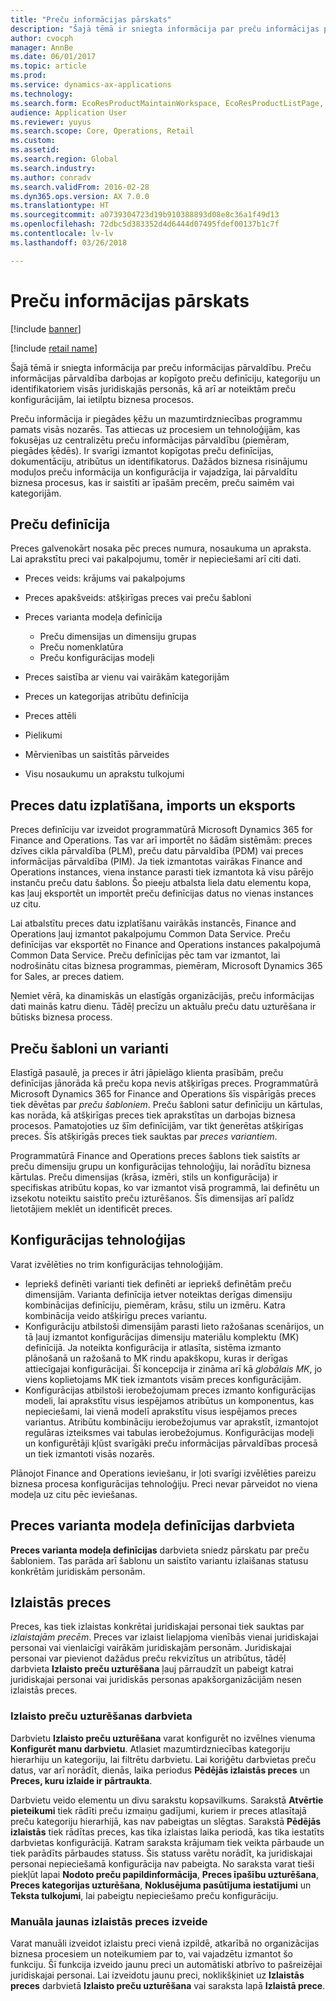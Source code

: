 ```yaml
---
title: "Preču informācijas pārskats"
description: "Šajā tēmā ir sniegta informācija par preču informācijas pārvaldību. Preču informācijas pārvaldība darbojas ar kopīgoto preču definīciju, kategoriju un identifikatoriem visās juridiskajās personās, kā arī ar noteiktām preču konfigurācijām, lai ietilptu biznesa procesos."
author: cvocph
manager: AnnBe
ms.date: 06/01/2017
ms.topic: article
ms.prod: 
ms.service: dynamics-ax-applications
ms.technology: 
ms.search.form: EcoResProductMaintainWorkspace, EcoResProductListPage, EcoResProductVariantMaintainWorkspace
audience: Application User
ms.reviewer: yuyus
ms.search.scope: Core, Operations, Retail
ms.custom: 
ms.assetid: 
ms.search.region: Global
ms.search.industry: 
ms.author: conradv
ms.search.validFrom: 2016-02-28
ms.dyn365.ops.version: AX 7.0.0
ms.translationtype: HT
ms.sourcegitcommit: a0739304723d19b910388893d08e8c36a1f49d13
ms.openlocfilehash: 72dbc5d383352d4d6444d07495fdef00137b1c7f
ms.contentlocale: lv-lv
ms.lasthandoff: 03/26/2018

---
```


# <a name="product-information-overview"></a>Preču informācijas pārskats

[!include [banner](../includes/banner.md)]

[!include [retail name](../includes/retail-name.md)]

Šajā tēmā ir sniegta informācija par preču informācijas pārvaldību. Preču informācijas pārvaldība darbojas ar kopīgoto preču definīciju, kategoriju un identifikatoriem visās juridiskajās personās, kā arī ar noteiktām preču konfigurācijām, lai ietilptu biznesa procesos. 

Preču informācija ir piegādes ķēžu un mazumtirdzniecības programmu pamats visās nozarēs. Tas attiecas uz procesiem un tehnoloģijām, kas fokusējas uz centralizētu preču informācijas pārvaldību (piemēram, piegādes ķēdēs). Ir svarīgi izmantot kopīgotas preču definīcijas, dokumentāciju, atribūtus un identifikatorus. Dažādos biznesa risinājumu moduļos preču informācija un konfigurācija ir vajadzīga, lai pārvaldītu biznesa procesus, kas ir saistīti ar īpašām precēm, preču saimēm vai kategorijām.

## <a name="product-definition"></a>Preču definīcija

Preces galvenokārt nosaka pēc preces numura, nosaukuma un apraksta. Lai aprakstītu preci vai pakalpojumu, tomēr ir nepieciešami arī citi dati.

- Preces veids: krājums vai pakalpojums
- Preces apakšveids: atšķirīgas preces vai preču šabloni
- Preces varianta modeļa definīcija

     - Preču dimensijas un dimensiju grupas
     - Preču nomenklatūra
     - Preču konfigurācijas modeļi

- Preces saistība ar vienu vai vairākām kategorijām
- Preces un kategorijas atribūtu definīcija
- Preces attēli
- Pielikumi
- Mērvienības un saistītās pārveides
- Visu nosaukumu un aprakstu tulkojumi

## <a name="distribution-export-and-import-of-product-data"></a>Preces datu izplatīšana, imports un eksports

Preces definīciju var izveidot programmatūrā Microsoft Dynamics 365 for Finance and Operations. Tas var arī importēt no šādām sistēmām: preces dzīves cikla pārvaldība (PLM), preču datu pārvaldība (PDM) vai preces informācijas pārvaldība (PIM). Ja tiek izmantotas vairākas Finance and Operations instances, viena instance parasti tiek izmantota kā visu pārējo instanču preču datu šablons. Šo pieeju atbalsta liela datu elementu kopa, kas ļauj eksportēt un importēt preču definīcijas datus no vienas instances uz citu.

Lai atbalstītu preces datu izplatīšanu vairākās instancēs, Finance and Operations ļauj izmantot pakalpojumu Common Data Service. Preču definīcijas var eksportēt no Finance and Operations instances pakalpojumā Common Data Service. Preču definīcijas pēc tam var izmantot, lai nodrošinātu citas biznesa programmas, piemēram, Microsoft Dynamics 365 for Sales, ar preces datiem.

Ņemiet vērā, ka dinamiskās un elastīgās organizācijās, preču informācijas dati mainās katru dienu. Tādēļ precīzu un aktuālu preču datu uzturēšana ir būtisks biznesa process.

## <a name="product-masters-and-product-variants"></a>Preču šabloni un varianti

Elastīgā pasaulē, ja preces ir ātri jāpielāgo klienta prasībām, preču definīcijas jānorāda kā preču kopa nevis atšķirīgas preces. Programmatūrā Microsoft Dynamics 365 for Finance and Operations šīs vispārīgās preces tiek dēvētas par *preču šabloniem*. Preču šabloni satur definīciju un kārtulas, kas norāda, kā atšķirīgas preces tiek aprakstītas un darbojas biznesa procesos. Pamatojoties uz šīm definīcijām, var tikt ģenerētas atšķirīgas preces. Šīs atšķirīgās preces tiek sauktas par *preces variantiem*.

Programmatūrā Finance and Operations preces šablons tiek saistīts ar preču dimensiju grupu un konfigurācijas tehnoloģiju, lai norādītu biznesa kārtulas. Preču dimensijas (krāsa, izmēri, stils un konfigurācija) ir specifiskas atribūtu kopas, ko var izmantot visā programmā, lai definētu un izsekotu noteiktu saistīto preču izturēšanos. Šīs dimensijas arī palīdz lietotājiem meklēt un identificēt preces.

## <a name="configuration-technologies"></a>Konfigurācijas tehnoloģijas

Varat izvēlēties no trim konfigurācijas tehnoloģijām.

- Iepriekš definēti varianti tiek definēti ar iepriekš definētām preču dimensijām. Varianta definīcija ietver noteiktas derīgas dimensiju kombinācijas definīciju, piemēram, krāsu, stilu un izmēru. Katra kombinācija veido atšķirīgu preces variantu.
- Konfigurāciju atbilstoši dimensijām parasti lieto ražošanas scenārijos, un tā ļauj izmantot konfigurācijas dimensiju materiālu komplektu (MK) definīcijā. Ja noteikta konfigurācija ir atlasīta, sistēma izmanto plānošanā un ražošanā to MK rindu apakškopu, kuras ir derīgas attiecīgajai konfigurācijai. Šī koncepcija ir zināma arī kā *globālais MK*, jo viens koplietojams MK tiek izmantots visām preces konfigurācijām.
- Konfigurācijas atbilstoši ierobežojumam preces izmanto konfigurācijas modeli, lai aprakstītu visus iespējamos atribūtus un komponentus, kas nepieciešami, lai vienā modelī aprakstītu visus iespējamos preces variantus. Atribūtu kombināciju ierobežojumus var aprakstīt, izmantojot regulāras izteiksmes vai tabulas ierobežojumus. Konfigurācijas modeļi un konfigurētāji kļūst svarīgāki preču informācijas pārvaldības procesā un tiek izmantoti visās nozarēs.

Plānojot Finance and Operations ieviešanu, ir ļoti svarīgi izvēlēties pareizu biznesa procesa konfigurācijas tehnoloģiju. Preci nevar pārveidot no viena modeļa uz citu pēc ieviešanas.

## <a name="product-variant-model-definition-workspace"></a>Preces varianta modeļa definīcijas darbvieta

**Preces varianta modeļa definīcijas** darbvieta sniedz pārskatu par preču šabloniem. Tas parāda arī šablonu un saistīto variantu izlaišanas statusu konkrētām juridiskām personām.

## <a name="released-products"></a>Izlaistās preces

Preces, kas tiek izlaistas konkrētai juridiskajai personai tiek sauktas par *izlaistajām precēm*. Preces var izlaist lielapjoma vienībās vienai juridiskajai personai vai vienlaicīgi vairākām juridiskajām personām. Juridiskajai personai var pievienot dažādus preču rekvizītus un atribūtus, tādēļ darbvieta **Izlaisto preču uzturēšana** ļauj pārraudzīt un pabeigt katrai juridiskajai personai vai juridiskās personas apakšorganizācijām nesen izlaistās preces.

### <a name="released-product-maintenance-workspace"></a>Izlaisto preču uzturēšanas darbvieta

Darbvietu **Izlaisto preču uzturēšana** varat konfigurēt no izvēlnes vienuma **Konfigurēt manu darbvietu**. Atlasiet mazumtirdzniecības kategoriju hierarhiju un kategoriju, lai filtrētu darbvietu. Lai koriģētu darbvietas preču datus, var arī norādīt, dienās, laika periodus **Pēdējās izlaistās preces** un **Preces, kuru izlaide ir pārtraukta**.

Darbvietu veido elementu un divu sarakstu kopsavilkums. Sarakstā **Atvērtie pieteikumi** tiek rādīti preču izmaiņu gadījumi, kuriem ir preces atlasītajā preču kategoriju hierarhijā, kas nav pabeigtas un slēgtas. Sarakstā **Pēdējās izlaistās** tiek rādītas preces, kas tika izlaistas laika periodā, kas tika iestatīts darbvietas konfigurācijā. Katram saraksta krājumam tiek veikta pārbaude un tiek parādīts pārbaudes statuss. Šis statuss varētu norādīt, ka juridiskajai personai nepieciešamā konfigurācija nav pabeigta. No saraksta varat tieši piekļūt lapai **Nodoto preču papildinformācija**, **Preces īpašību uzturēšana**, **Preces kategorijas uzturēšana**, **Noklusējuma pasūtījuma iestatījumi** un **Teksta tulkojumi**, lai pabeigtu nepieciešamo preču konfigurāciju.

### <a name="manually-creating-a-new-released-product"></a>Manuāla jaunas izlaistās preces izveide

Varat manuāli izveidot izlaistu preci vienā izpildē, atkarībā no organizācijas biznesa procesiem un noteikumiem par to, vai vajadzētu izmantot šo funkciju. Šī funkcija izveido jaunu preci un automātiski atbrīvo to pašreizējai juridiskajai personai. Lai izveidotu jaunu preci, noklikšķiniet uz **Izlaistās preces** darbvietā **Izlaisto preču uzturēšana** vai saraksta lapā **Izlaistā prece**.

